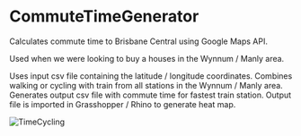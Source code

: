 # CommuteTimeGenerator
Calculates commute time to Brisbane Central using Google Maps API.

Used when we were looking to buy a houses in the Wynnum / Manly area.

Uses input csv file containing the latitude / longitude coordinates.
Combines walking or cycling with train from all stations in the Wynnum / Manly area.
Generates output csv file with commute time for fastest train station.
Output file is imported in Grasshopper / Rhino to generate heat map.

![TimeCycling](https://github.com/EdwinFRL/CommuteTimeGenerator/assets/143245893/c9e57377-a19c-4b0f-9c58-8e26cd829fc4)

